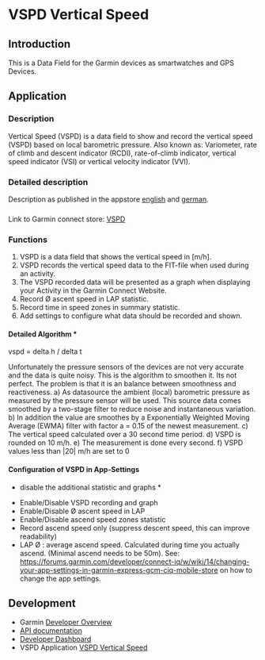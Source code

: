 # VSPD Vertical Speed

## Introduction
This is a Data Field for the Garmin devices as smartwatches and GPS Devices.

## Application  
### Description

Vertical Speed (VSPD) is a data field to show and record the vertical speed (VSPD) based on local barometric pressure.
Also known as: Variometer, rate of climb and descent indicator (RCDI), rate-of-climb indicator, vertical speed indicator (VSI) or vertical velocity indicator (VVI).

### Detailed description
Description as published in the appstore [english](description_en.txt) and [german](description_de.txt). 


###
Link to Garmin connect store: [VSPD]()

### Functions
1. VSPD is a data field that shows the vertical speed in [m/h]. 
2. VSPD records the vertical speed data to the FIT-file when used during an activity. 
3. The VSPD recorded data will be presented as a graph when displaying your Activity in the Garmin Connect Website.
4. Record Ø ascent speed in LAP statistic.
5. Record time in speed zones in summary statistic.
6. Add settings to configure what data should be recorded and shown. 

#### Detailed Algorithm *
vspd = delta h / delta t 

Unfortunately the pressure sensors of the devices are not very accurate and the data is quite noisy.  This is the algorithm to smoothen it. Its not perfect. The problem is that it is an balance between smoothness and reactiveness. 
a) As datasource the ambient (local) barometric pressure as measured by the pressure sensor will be used. This source data comes smoothed by a two-stage filter to reduce noise and instantaneous variation.
b) In addition the value are smoothes  by a Exponentially Weighted Moving Average (EWMA) filter with factor a = 0.15 of the newest measurement.
c) The vertical speed calculated over a 30 second time period.
d) VSPD is rounded on 10 m/h.
e) The measurement is done every second.
f) VSPD values less than |20| m/h are set to 0

#### Configuration of VSPD in App-Settings
* disable the additional statistic and graphs *
- Enable/Disable VSPD recording and graph
- Enable/Disable Ø ascent speed in LAP
- Enable/Disable ascend speed zones statistic
- Record ascend speed only (suppress descent speed, this can improve readability)
- LAP Ø : average ascend speed. Calculated during time you actually ascend. (Minimal ascend needs to be 50m).
See: https://forums.garmin.com/developer/connect-iq/w/wiki/14/changing-your-app-settings-in-garmin-express-gcm-ciq-mobile-store on how to change the app settings.


## Development

- Garmin [Developer Overview](https://developer.garmin.com/connect-iq/)
- [API documentation](https://developer.garmin.com/connect-iq/api-docs/)
- [Developer Dashboard](https://apps.garmin.com/de-DE/developer/dashboard)
- VSPD Application [VSPD Vertical Speed](https://apps.garmin.com/de-DE/apps/32e646e5-ae13-4df6-a95d-af9b0e90c6dd)
